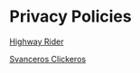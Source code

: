# Privacy Policies

[Highway Rider](highway-rider.md)

[Svanceros Clickeros](svanceros-clickeros.md)
